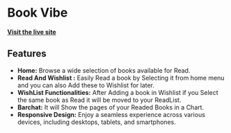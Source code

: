 # Book Vibe

[**Visit the live site**](https://6605aa4cbd2016088578b582--incredible-bublanina-2b5e7d.netlify.app/)

## Features 

- **Home:** Browse a wide selection of books available for Read.
- **Read And Wishlist :** Easily Read a book by Selecting it from home menu and you can also Add these to Wishlist for later.
- **WishList Functionalities:** After Adding a book in Wishlist if you Select the same book as Read it will be moved to your ReadList.
- **Barchat:** It will Show the pages of your Readed Books in a Chart.
- **Responsive Design:** Enjoy a seamless experience across various devices, including desktops, tablets, and smartphones.

